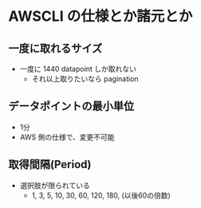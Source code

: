 # AWSCLI の仕様とか諸元とか

## 一度に取れるサイズ
- 一度に 1440 datapoint しか取れない
    - それ以上取りたいなら pagination

## データポイントの最小単位
- 1分
- AWS 側の仕様で、変更不可能

## 取得間隔(Period)
- 選択肢が限られている
    - 1, 3, 5, 10, 30, 60, 120, 180, (以後60の倍数)
